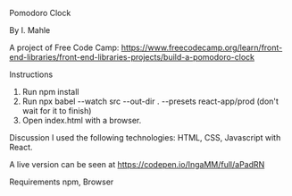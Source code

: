 Pomodoro Clock

By I. Mahle

A project of Free Code Camp: https://www.freecodecamp.org/learn/front-end-libraries/front-end-libraries-projects/build-a-pomodoro-clock

Instructions

1. Run npm install
2. Run npx babel --watch src --out-dir . --presets react-app/prod (don't wait for it to finish)
3. Open index.html with a browser.

Discussion
I used the following technologies: HTML, CSS, Javascript with React.

A live version can be seen at https://codepen.io/IngaMM/full/aPadRN

Requirements
npm, Browser
